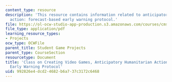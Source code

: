 ```yaml
---
content_type: resource
description: 'This resource contains information related to anticipatory humanitarian
  action: forecast-based early warning protocol.'
file: https://ol-ocw-studio-app-production.s3.amazonaws.com/courses/cms-611j-creating-video-games-fall-2014/992826e4dcd24682b6a737c3172c6468_MITCMS_611JF14_funding.pdf
file_type: application/pdf
learning_resource_types:
- Projects
ocw_type: OCWFile
parent_title: Student Game Projects
parent_type: CourseSection
resourcetype: Document
title: 'Class on Creating Video Games, Anticipatory Humanitarian Action: Forecast-based
  Early Warning Protocol'
uid: 992826e4-dcd2-4682-b6a7-37c3172c6468
---
```

